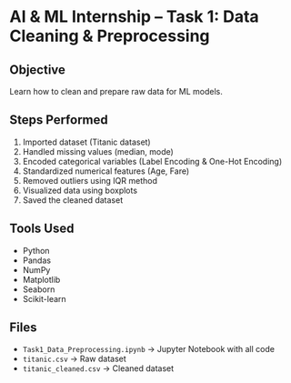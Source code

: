 # AI & ML Internship – Task 1: Data Cleaning & Preprocessing

## Objective
Learn how to clean and prepare raw data for ML models.

## Steps Performed
1. Imported dataset (Titanic dataset)
2. Handled missing values (median, mode)
3. Encoded categorical variables (Label Encoding & One-Hot Encoding)
4. Standardized numerical features (Age, Fare)
5. Removed outliers using IQR method
6. Visualized data using boxplots
7. Saved the cleaned dataset

## Tools Used
- Python
- Pandas
- NumPy
- Matplotlib
- Seaborn
- Scikit-learn

## Files
- `Task1_Data_Preprocessing.ipynb` → Jupyter Notebook with all code
- `titanic.csv` → Raw dataset
- `titanic_cleaned.csv` → Cleaned dataset
